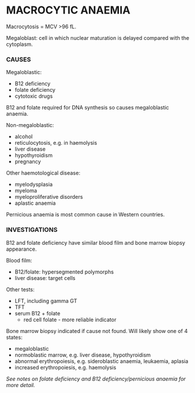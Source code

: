 # MACROCYTIC ANAEMIA

Macrocytosis = MCV >96 fL.

Megaloblast: cell in which nuclear maturation is delayed compared with the cytoplasm.


### CAUSES

Megaloblastic:

- B12 deficiency
- folate deficiency
- cytotoxic drugs

B12 and folate required for DNA synthesis so causes megaloblastic anaemia.


Non-megaloblastic:

- alcohol
- reticulocytosis, e.g. in haemolysis
- liver disease
- hypothyroidism
- pregnancy

Other haemotological disease:

- myelodysplasia
- myeloma
- myeloproliferative disorders
- aplastic anaemia

Pernicious anaemia is most common cause in Western countries.

### INVESTIGATIONS

B12 and folate deficiency have similar blood film and bone marrow biopsy appearance.

Blood film:

- B12/folate: hypersegmented polymorphs
- liver disease: target cells

Other tests:

- LFT, including gamma GT
- TFT
- serum B12 + folate
	- red cell folate - more reliable indicator

Bone marrow biopsy indicated if cause not found. Will likely show one of 4 states:

- megaloblastic
- normoblastic marrow, e.g. liver disease, hypothyroidism
- abnormal erythropoiesis, e.g. sideroblastic anaemia, leukaemia, aplasia
- increased erythropoiesis, e.g. haemolysis

*See notes on folate deficiency and B12 deficiency/pernicious anaemia for more detail.*